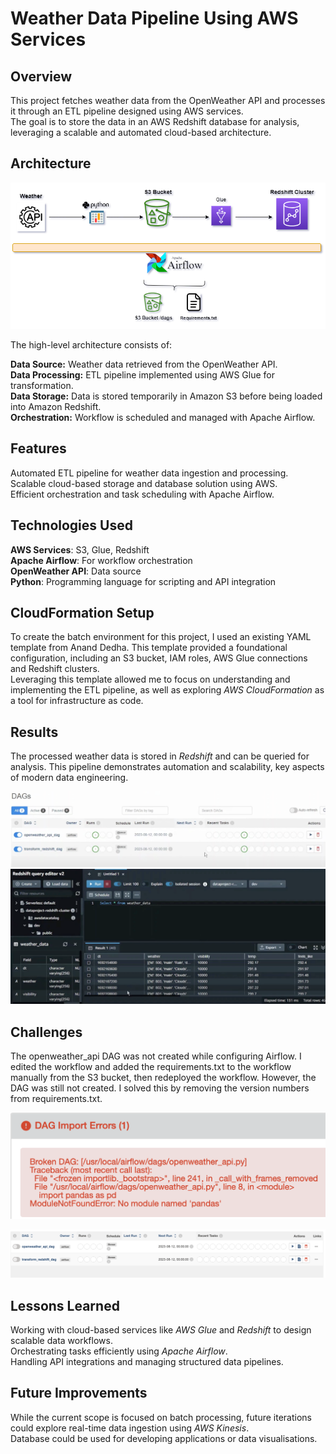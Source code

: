 # Weather Data Pipeline Using AWS Services
## Overview
This project fetches weather data from the OpenWeather API and processes it through an ETL pipeline designed using AWS services.\
The goal is to store the data in an AWS Redshift database for analysis, leveraging a scalable and automated cloud-based architecture.

## Architecture
![High-level architecture chart](screenshots/architecture.png)

The high-level architecture consists of:

**Data Source:** Weather data retrieved from the OpenWeather API.\
**Data Processing:** ETL pipeline implemented using AWS Glue for transformation.\
**Data Storage:** Data is stored temporarily in Amazon S3 before being loaded into Amazon Redshift.\
**Orchestration:** Workflow is scheduled and managed with Apache Airflow.

## Features
Automated ETL pipeline for weather data ingestion and processing.\
Scalable cloud-based storage and database solution using AWS.\
Efficient orchestration and task scheduling with Apache Airflow.

## Technologies Used
**AWS Services**: S3, Glue, Redshift\
**Apache Airflow**: For workflow orchestration\
**OpenWeather API**: Data source\
**Python**: Programming language for scripting and API integration

## CloudFormation Setup
To create the batch environment for this project, I used an existing YAML template from Anand Dedha. This template provided a foundational configuration, including an S3 bucket, IAM roles, AWS Glue connections and Redshift clusters.\
Leveraging this template allowed me to focus on understanding and implementing the ETL pipeline, as well as exploring *AWS CloudFormation* as a tool for infrastructure as code.

## Results
The processed weather data is stored in *Redshift* and can be queried for analysis. This pipeline demonstrates automation and scalability, key aspects of modern data engineering.

![Running DAGs](screenshots/dag_run.png)
![Redshift Query](screenshots/redshift_query.png)

## Challenges
The openweather_api DAG was not created while configuring Airflow. I edited the workflow and added the requirements.txt to the workflow manually from the S3 bucket, then redeployed the workflow. However, the DAG was still not created. I solved this by removing the version numbers from requirements.txt. 

<img src="screenshots/dag_error.png" alt="DAG error" width="600" />

![DAG completed](screenshots/dag-completed.png)

## Lessons Learned
Working with cloud-based services like *AWS Glue* and *Redshift* to design scalable data workflows.\
Orchestrating tasks efficiently using *Apache Airflow*.\
Handling API integrations and managing structured data pipelines.

## Future Improvements
While the current scope is focused on batch processing, future iterations could explore real-time data ingestion using *AWS Kinesis*.\
Database could be used for developing applications or data visualisations.